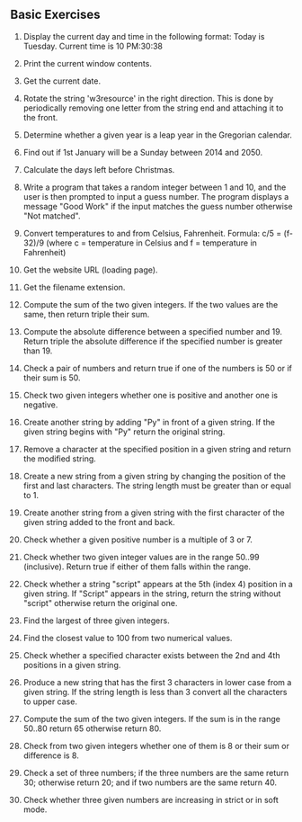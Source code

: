 ## Basic Exercises

1. Display the current day and time in the following format: Today is Tuesday. Current time is 10 PM:30:38

2. Print the current window contents.
3. Get the current date.
4. Rotate the string 'w3resource' in the right direction. This is done by periodically removing one letter from the string end and attaching it to the front.
5. Determine whether a given year is a leap year in the Gregorian calendar.
6. Find out if 1st January will be a Sunday between 2014 and 2050.
7. Calculate the days left before Christmas.
8. Write a program that takes a random integer between 1 and 10, and the user is then prompted to input a guess number. The program displays a message "Good Work" if the input matches the guess number otherwise "Not matched".
9. Convert temperatures to and from Celsius, Fahrenheit. Formula: c/5 = (f-32)/9 (where c = temperature in Celsius and f = temperature in Fahrenheit)
10. Get the website URL (loading page).
11. Get the filename extension.
12. Compute the sum of the two given integers. If the two values are the same, then return triple their sum.
13. Compute the absolute difference between a specified number and 19. Return triple the absolute difference if the specified number is greater than 19.
14. Check a pair of numbers and return true if one of the numbers is 50 or if their sum is 50.
15. Check two given integers whether one is positive and another one is negative.
16. Create another string by adding "Py" in front of a given string. If the given string begins with "Py" return the original string.
17. Remove a character at the specified position in a given string and return the modified string.
18. Create a new string from a given string by changing the position of the first and last characters. The string length must be greater than or equal to 1.
19. Create another string from a given string with the first character of the given string added to the front and back.
20. Check whether a given positive number is a multiple of 3 or 7.
21. Check whether two given integer values are in the range 50..99 (inclusive). Return true if either of them falls within the range.
22. Check whether a string "script" appears at the 5th (index 4) position in a given string. If "Script" appears in the string, return the string without "script" otherwise return the original one.
23. Find the largest of three given integers.
24. Find the closest value to 100 from two numerical values.
25. Check whether a specified character exists between the 2nd and 4th positions in a given string.
26. Produce a new string that has the first 3 characters in lower case from a given string. If the string length is less than 3 convert all the characters to upper case.
27. Compute the sum of the two given integers. If the sum is in the range 50..80 return 65 otherwise return 80.
28. Check from two given integers whether one of them is 8 or their sum or difference is 8.
29. Check a set of three numbers; if the three numbers are the same return 30; otherwise return 20; and if two numbers are the same return 40.
30. Check whether three given numbers are increasing in strict or in soft mode.
